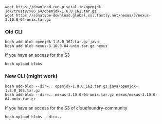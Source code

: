 
```
wget https://download.run.pivotal.io/openjdk-jdk/trusty/x86_64/openjdk-1.8.0_162.tar.gz
wget https://sonatype-download.global.ssl.fastly.net/nexus/3/nexus-3.10.0-04-unix.tar.gz
```

### Old CLI

```
bosh add blob openjdk-1.8.0_162.tar.gz java
bosh add blob nexus-3.10.0-04-unix.tar.gz nexus
```

If you have an access for the S3

```
bosh upload blobs
```

### New CLI (might work)

```
bosh add-blob --dir=.. openjdk-1.8.0_162.tar.gz java/openjdk-1.8.0_162.tar.gz
bosh add-blob --dir=.. nexus-3.10.0-04-unix.tar.gz nexus/nexus-3.10.0-04-unix.tar.gz
```

If you have an access for the S3 of cloudfoundry-community

```
bosh upload-blobs --dir=..
```

